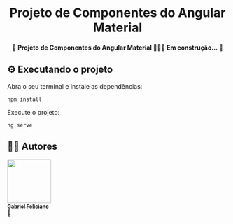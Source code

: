 <h1 align="center">Projeto de Componentes do Angular Material</h1>

<h4 align="center"> 
	🚧  Projeto de Componentes do Angular Material 👨🏽‍💻 Em construção...  🚧
</h4>

## ⚙️ Executando o projeto

Abra o seu terminal e instale as dependências:
```
npm install
```

Execute o projeto:
```
ng serve
```


## 👨‍🚀 Autores

<a href="https://www.linkedin.com/in/gabriel-feliciano/"><img src="https://media-exp1.licdn.com/dms/image/C4D03AQFfBeSQ7c2htA/profile-displayphoto-shrink_800_800/0/1570478014899?e=1640822400&v=beta&t=V_8ksr2CYQ0vLOGBR-iUzTKfK0Ye2fLbG2r40O68lg4" width="100px;" alt=""/><br /><sub><b>Gabriel Feliciano</b></sub></a><br /><a href="https://www.linkedin.com/in/gabriel-feliciano/" title="LinkedIn">🚀</a>
